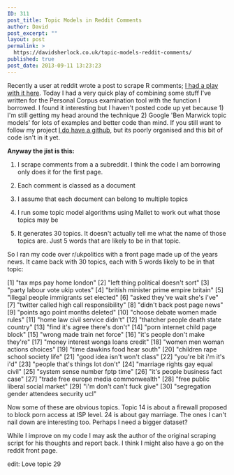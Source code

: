 ```yaml
---
ID: 311
post_title: Topic Models in Reddit Comments
author: David
post_excerpt: ""
layout: post
permalink: >
  https://davidsherlock.co.uk/topic-models-reddit-comments/
published: true
post_date: 2013-09-11 13:23:23
---
```

Recently a user at reddit wrote a post to scrape R comments; <a title="Scrapping Reddit comments" href="http://davidsherlock.co.uk/scrapping-reddit-comments/">I had a play with it here</a>. Today I had a very quick play of combining some stuff I've written for the Personal Corpus examination tool with the function I borrowed. I found it interesting but I haven't posted code up yet because 1) I'm still getting my head around the technique 2) Google 'Ben Marwick topic models' for lots of examples and better code than mind. If you still want to follow my project <a href="https://github.com/ds10/Personal-Corpus">I do have a github</a>, but its poorly organised and this bit of code isn't in it yet.

<strong>Anyway the jist is this:</strong>

1) I scrape comments from a a subreddit. I think the code I am borrowing only does it for the first page.

2) Each comment is classed as a document

3) I assume that each document can belong to multiple topics

4) I run some topic model algorithms using Mallet to work out what those topics may be

5) It generates 30 topics. It doesn't actually tell me what the name of those topics are. Just 5 words that are likely to be in that topic.

So I ran my code over r/ukpolitics with a front page made up of the years news. It came back with 30 topics, each with 5 words likely to be in that topic:

[1] "tax mps pay home london"
[2] "left thing political doesn't sort"
[3] "party labour vote ukip votes"
[4] "british minister prime empire britain"
[5] "illegal people immigrants set elected"
[6] "asked they've wait she's i've"
[7] "twitter called high call responsibility"
[8] "didn't back post page news"
[9] "points ago point months deleted"
[10] "choose debate women made rules"
[11] "home law civil service didn't"
[12] "thatcher people death state country"
[13] "find it's agree there's don't"
[14] "porn internet child page block"
[15] "wrong made train net force"
[16] "it's people don't make they're"
[17] "money interest wonga loans credit"
[18] "women men woman actions choices"
[19] "time dawkins food hear south"
[20] "children rape school society life"
[21] "good idea isn't won't class"
[22] "you're bit i'm it's i'd"
[23] "people that's things lot don't"
[24] "marriage rights gay equal civil"
[25] "system sense number fptp time"
[26] "it's people business fact case"
[27] "trade free europe media commonwealth"
[28] "free public liberal social market"
[29] "i'm don't can't fuck give"
[30] "segregation gender attendees security ucl"

Now some of these are obvious topics. Topic 14 is about a firewall proposed to block porn access at ISP level. 24 is about gay marriage. The ones I can't nail down are interesting too. Perhaps I need a bigger dataset?

While I improve on my code I may ask the author of the original scraping script for his thoughts and report back. I think I might also have a go on the reddit front page.

edit: Love topic 29